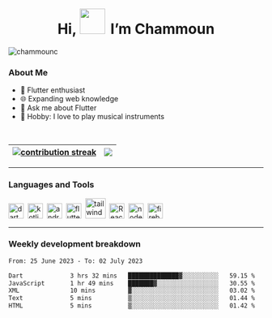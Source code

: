 <h1 align="center">Hi,
 <img src="https://media.tenor.com/SNL9_xhZl9oAAAAi/waving-hand-joypixels.gif" width="50"/>
  &thinsp;I’m Chammoun
</h1>

<p align="left"> <img src="https://komarev.com/ghpvc/?username=chammounc&label=Profile%20views&color=0e75b6&style=flat" alt="chammounc" /> </p>

<h3>About Me</h3>

- 🌱 Flutter enthusiast
- 🌐 Expanding web knowledge
- 💬 Ask me about Flutter
- 🎸 Hobby: I love to play musical instruments

<br />

| <a href="https://github.com/anuraghazra/github-readme-stats" ><img align="center" src="https://github-readme-streak-stats.herokuapp.com/?user=ChammounC&theme=prussian&hide_border=true" alt="contribution streak"/></a> | <a href="https://github.com/anuraghazra/github-readme-stats"><img align="center" src="https://github-readme-stats-git-masterrstaa-rickstaa.vercel.app/api/top-langs?username=chammounc&langs_count=8&show_icons=true&locale=en&layout=compact&theme=prussian&hide_border=true"/></a> |
| ------------- | ------------- |

-------

<h3>Languages and Tools</h3>

<p align="left">
<img title="Dart" src="https://www.vectorlogo.zone/logos/dartlang/dartlang-icon.svg" alt="dart" width="30" height="30"/>&nbsp;
<img title="Kotlin" src="https://www.vectorlogo.zone/logos/kotlinlang/kotlinlang-icon.svg" alt="kotlin" width="30" height="30"/>&nbsp;
<img title="Android" src="https://www.vectorlogo.zone/logos/android/android-icon.svg" alt="android" width="30" height="30"/>&nbsp;
<img title="Flutter" src="https://www.vectorlogo.zone/logos/flutterio/flutterio-icon.svg" alt="flutter" width="30" height="30"/>&nbsp;
<img title="Tailwind CSS" src="https://www.vectorlogo.zone/logos/tailwindcss/tailwindcss-icon.svg" alt="tailwind" width="40" height="40"/>&nbsp;
<img title="React" src="https://upload.wikimedia.org/wikipedia/commons/a/a7/React-icon.svg" alt="React" width="30" height="30"/>&nbsp;
<img title="NodeJS" src="https://www.vectorlogo.zone/logos/nodejs/nodejs-icon.svg" alt="nodejs" width="30" height="30"/>&nbsp;
<img title="Firebase" src="https://www.vectorlogo.zone/logos/firebase/firebase-icon.svg" alt="firebase" width="30" height="30"/>

<br />

-------

<h3>Weekly development breakdown</h3>

<!--START_SECTION:waka-->

```txt
From: 25 June 2023 - To: 02 July 2023

Dart             3 hrs 32 mins   ██████████████▓░░░░░░░░░░   59.15 %
JavaScript       1 hr 49 mins    ███████▓░░░░░░░░░░░░░░░░░   30.55 %
XML              10 mins         ▓░░░░░░░░░░░░░░░░░░░░░░░░   03.02 %
Text             5 mins          ▒░░░░░░░░░░░░░░░░░░░░░░░░   01.44 %
HTML             5 mins          ▒░░░░░░░░░░░░░░░░░░░░░░░░   01.42 %
```

<!--END_SECTION:waka-->
